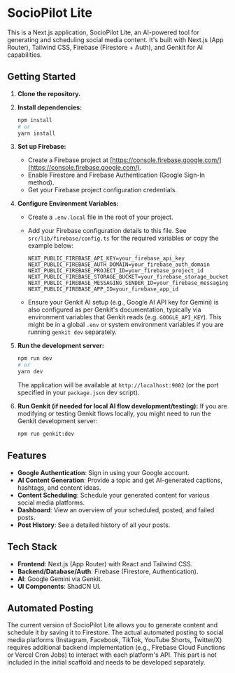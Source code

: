 # SocioPilot Lite

This is a Next.js application, SocioPilot Lite, an AI-powered tool for generating and scheduling social media content. It's built with Next.js (App Router), Tailwind CSS, Firebase (Firestore + Auth), and Genkit for AI capabilities.

## Getting Started

1.  **Clone the repository.**
2.  **Install dependencies:**
    ```bash
    npm install
    # or
    yarn install
    ```
3.  **Set up Firebase:**
    *   Create a Firebase project at [https://console.firebase.google.com/](https://console.firebase.google.com/).
    *   Enable Firestore and Firebase Authentication (Google Sign-In method).
    *   Get your Firebase project configuration credentials.
4.  **Configure Environment Variables:**
    *   Create a `.env.local` file in the root of your project.
    *   Add your Firebase configuration details to this file. See `src/lib/firebase/config.ts` for the required variables or copy the example below:

        ```env
        NEXT_PUBLIC_FIREBASE_API_KEY=your_firebase_api_key
        NEXT_PUBLIC_FIREBASE_AUTH_DOMAIN=your_firebase_auth_domain
        NEXT_PUBLIC_FIREBASE_PROJECT_ID=your_firebase_project_id
        NEXT_PUBLIC_FIREBASE_STORAGE_BUCKET=your_firebase_storage_bucket
        NEXT_PUBLIC_FIREBASE_MESSAGING_SENDER_ID=your_firebase_messaging_sender_id
        NEXT_PUBLIC_FIREBASE_APP_ID=your_firebase_app_id
        ```
    * Ensure your Genkit AI setup (e.g., Google AI API key for Gemini) is also configured as per Genkit's documentation, typically via environment variables that Genkit reads (e.g. `GOOGLE_API_KEY`). This might be in a global `.env` or system environment variables if you are running `genkit dev` separately.

5.  **Run the development server:**
    ```bash
    npm run dev
    # or
    yarn dev
    ```
    The application will be available at `http://localhost:9002` (or the port specified in your `package.json` dev script).

6.  **Run Genkit (if needed for local AI flow development/testing):**
    If you are modifying or testing Genkit flows locally, you might need to run the Genkit development server:
    ```bash
    npm run genkit:dev
    ```

## Features

*   **Google Authentication**: Sign in using your Google account.
*   **AI Content Generation**: Provide a topic and get AI-generated captions, hashtags, and content ideas.
*   **Content Scheduling**: Schedule your generated content for various social media platforms.
*   **Dashboard**: View an overview of your scheduled, posted, and failed posts.
*   **Post History**: See a detailed history of all your posts.

## Tech Stack

*   **Frontend**: Next.js (App Router) with React and Tailwind CSS.
*   **Backend/Database/Auth**: Firebase (Firestore, Authentication).
*   **AI**: Google Gemini via Genkit.
*   **UI Components**: ShadCN UI.

## Automated Posting

The current version of SocioPilot Lite allows you to generate content and schedule it by saving it to Firestore. The actual automated posting to social media platforms (Instagram, Facebook, TikTok, YouTube Shorts, Twitter/X) requires additional backend implementation (e.g., Firebase Cloud Functions or Vercel Cron Jobs) to interact with each platform's API. This part is not included in the initial scaffold and needs to be developed separately.
